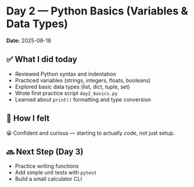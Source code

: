 # Day 2 — Python Basics (Variables & Data Types)
**Date:** 2025-08-18

## ✅ What I did today
- Reviewed Python syntax and indentation
- Practiced variables (strings, integers, floats, booleans)
- Explored basic data types (list, dict, tuple, set)
- Wrote first practice script `day2_basics.py`
- Learned about `print()` formatting and type conversion

## 📌 How I felt
😀 Confident and curious — starting to actually *code*, not just setup.

## 🔜 Next Step (Day 3)
- Practice writing functions
- Add simple unit tests with `pytest`
- Build a small calculator CLI
